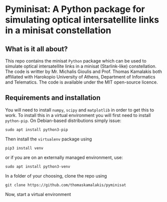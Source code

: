 # Pyminisat: A Python package for simulating optical intersatellite links in a minisat constellation

## What is it all about?
This repo contains the minisat `Python` package which can be used to simulate optical intersatellite links in a minisat (Starlink-like) constellation. The code is writter by Mr. Michalis Gioulis and Prof. Thomas Kamalakis both affiliated with Harokopio University of Athens, Department of Informatics and Telematics. The code is available under the MIT open-source licence.

## Requirements and installation
You will need to install `numpy`, `scipy` and `matplotlib` in order to get this to work. To install this in a virtual environment you will first need to install `python-pip`. On Debian-based distributions simply issue:
```
sudo apt install python3-pip
```
Then install the `virtualenv` package using
```
pip3 install venv
```
or if you are on an externally managed environment, use:
```
sudo apt install python3-venv
```
In a folder of your choosing, clone the repo using
```
git clone https://github.com/thomaskamalakis/pyminisat
```
Now, start a virtual environment 



